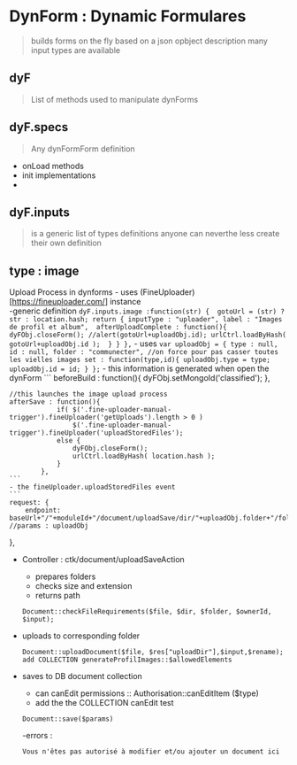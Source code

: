 # DynForm : Dynamic Formulares
> builds forms on the fly based on a json opbject description
> many input types are available 

## dyF 
> List of methods used to manipulate dynForms 

## dyF.specs
> Any dynFormForm definition 
- onLoad methods 
- init implementations
- 

## dyF.inputs
> is a generic list of types definitions
anyone can neverthe less create their own definition

## type : image 
Upload Process in dynforms 
	- uses (FineUploader)[https://fineuploader.com/] instance  
	-generic definition
	```
	dyF.inputs.image :function(str) { 
	    	gotoUrl = (str) ? str : location.hash;
	    	return {
		    	inputType : "uploader",
		    	label : "Images de profil et album", 
		    	afterUploadComplete : function(){
			    	dyFObj.closeForm();
			    	//alert(gotoUrl+uploadObj.id);
		            urlCtrl.loadByHash( gotoUrl+uploadObj.id );	
			    	}
	    	}
	    },
	```
	- uses 
	```
	var uploadObj = {
		type : null,
		id : null,
		folder : "communecter", //on force pour pas casser toutes les vielles images
		set : function(type,id){
			uploadObj.type = type;
			uploadObj.id = id;
		}
	};
	```
	- this information is generated when open the dynForm 
	```
	beforeBuild : function(){
		    	dyFObj.setMongoId('classified');
		    },

	//this launches the image upload process 
	afterSave : function(){
				if( $('.fine-uploader-manual-trigger').fineUploader('getUploads').length > 0 )
			    	$('.fine-uploader-manual-trigger').fineUploader('uploadStoredFiles');
			    else {
			    	dyFObj.closeForm();
			    	urlCtrl.loadByHash( location.hash );	
			    }
		    },
	```
	- the fineUploader.uploadStoredFiles event 
	```
	request: {
	    endpoint: baseUrl+"/"+moduleId+"/document/uploadSave/dir/"+uploadObj.folder+"/folder/"+uploadObj.type+"/ownerId/"+uploadObj.id+"/input/qqfile"
    //params : uploadObj
},

- Controller : ctk/document/uploadSaveAction 
	- prepares folders
	- checks size and extension
	- returns path
	```
	Document::checkFileRequirements($file, $dir, $folder, $ownerId, $input);
	```
	
- uploads to corresponding folder
	```
	Document::uploadDocument($file, $res["uploadDir"],$input,$rename);
	add COLLECTION generateProfilImages::$allowedElements
	```
	
- saves to DB document collection 
	* can canEdit permissions :: Authorisation::canEditItem ($type)
	* add the the COLLECTION canEdit test 
	```
	Document::save($params)
	```

	-errors : 
	```
	Vous n'êtes pas autorisé à modifier et/ou ajouter un document ici
	```
